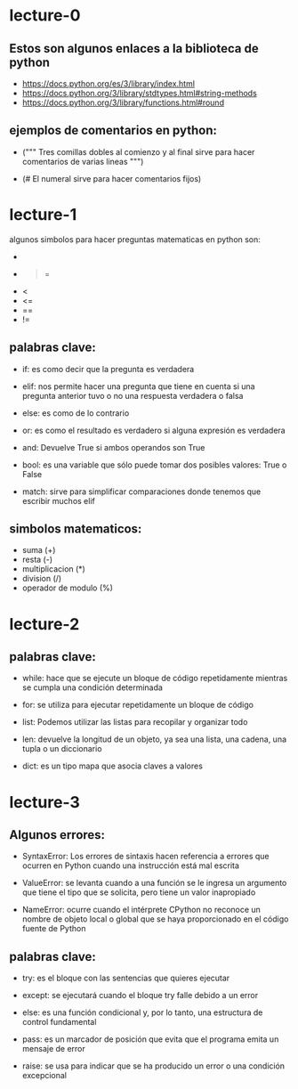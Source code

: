 # lecture-0

## Estos son algunos enlaces a la biblioteca de python
* https://docs.python.org/es/3/library/index.html
* https://docs.python.org/3/library/stdtypes.html#string-methods
* https://docs.python.org/3/library/functions.html#round

## ejemplos de comentarios en python:

* (""" Tres comillas dobles al comienzo y al final sirve para hacer comentarios de varias lineas """)

* (# El numeral sirve para hacer comentarios fijos)

# lecture-1

algunos simbolos para hacer preguntas matematicas en python son:

* >
* >=
* <
* <=
* ==
* !=

## palabras clave:

* if: es como decir que la pregunta es verdadera

* elif: nos permite hacer una pregunta que tiene en cuenta si una pregunta anterior tuvo o no una respuesta verdadera o falsa

* else: es como de lo contrario

* or: es como el resultado es verdadero si alguna expresión es verdadera

* and: Devuelve True si ambos operandos son True

* bool: es una variable que sólo puede tomar dos posibles valores: True o False

* match: sirve para simplificar comparaciones donde tenemos que escribir muchos elif


## simbolos matematicos:

* suma (+)
* resta (-)
* multiplicacion (*)
* division (/)
* operador de modulo (%)

# lecture-2

## palabras clave:

* while: hace que se ejecute un bloque de código repetidamente mientras se cumpla una condición determinada

* for: se utiliza para ejecutar repetidamente un bloque de código

* list: Podemos utilizar las listas para recopilar y organizar todo

* len: devuelve la longitud de un objeto, ya sea una lista, una cadena, una tupla o un diccionario

* dict: es un tipo mapa que asocia claves a valores

# lecture-3

## Algunos errores:

* SyntaxError: Los errores de sintaxis hacen referencia a errores que ocurren en Python cuando una instrucción está mal escrita

* ValueError: se levanta cuando a una función se le ingresa un argumento que tiene el tipo que se solicita, pero tiene un valor inapropiado

* NameError: ocurre cuando el intérprete CPython no reconoce un nombre de objeto local o global que se haya proporcionado en el código fuente de Python

## palabras clave:

* try: es el bloque con las sentencias que quieres ejecutar

* except: se ejecutará cuando el bloque try falle debido a un error 

* else: es una función condicional y, por lo tanto, una estructura de control fundamental

* pass:  es un marcador de posición que evita que el programa emita un mensaje de error

* raise: se usa para indicar que se ha producido un error o una condición excepcional